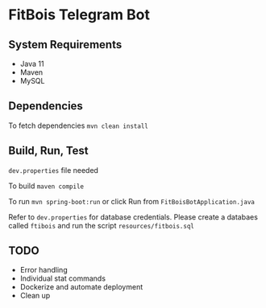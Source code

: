 # FitBois Telegram Bot

## System Requirements 

* Java 11
* Maven
* MySQL

## Dependencies

To fetch dependencies `mvn clean install`

## Build, Run, Test

`dev.properties` file needed

To build `maven compile`

To run `mvn spring-boot:run` or click Run from `FitBoisBotApplication.java`

Refer to `dev.properties` for database credentials. 
Please create a databaes called `ftibois` and run the script `resources/fitbois.sql`

## TODO

* Error handling
* Individual stat commands
* Dockerize and automate deployment
* Clean up